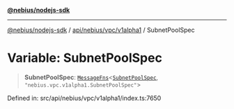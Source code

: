 [**@nebius/nodejs-sdk**](../../../../../README.md)

***

[@nebius/nodejs-sdk](../../../../../README.md) / [api/nebius/vpc/v1alpha1](../README.md) / SubnetPoolSpec

# Variable: SubnetPoolSpec

> **SubnetPoolSpec**: [`MessageFns`](../../../../../runtime/protos/core/interfaces/MessageFns.md)\<[`SubnetPoolSpec`](../interfaces/SubnetPoolSpec.md), `"nebius.vpc.v1alpha1.SubnetPoolSpec"`\>

Defined in: src/api/nebius/vpc/v1alpha1/index.ts:7650
